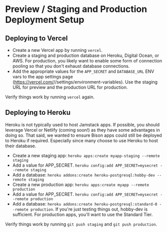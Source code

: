 # Preview / Staging and Production Deployment Setup

## Deploying to Vercel

- Create a new Vercel app by running `vercel`.
- Create a staging and production database on Heroku, Digital Ocean, or AWS. For production, you likely want to enable some form of connection pooling so that you don't exhaust database connections.
- Add the appropriate values for the `APP_SECRET` and `DATABASE_URL` ENV vars to the app settings page (https://vercel.com/<org>/<app>/settings/environment-variables). Use the staging URL for preview and the production URL for production.

Verify things work by running `vercel` again.

## Deploying to Heroku

Heroku is not typically used to host Jamstack apps. If possible, you should leverage Vercel or Netlify (coming soon!) as they have some advantages in doing so. That said, we wanted to ensure Bison apps could still be deployed to Heroku if required. Especially since many choose to use Heroku to host their database.

- Create a new staging app: `heroku apps:create myapp-staging --remote staging`
- Add a value for APP_SECRET. `heroku config:add APP_SECRET=mysecret --remote staging`
- Add a database: `heroku addons:create heroku-postgresql:hobby-dev --remote staging`
- Create a new production app: `heroku apps:create myapp --remote production`
- Add a value for APP_SECRET. `heroku config:add APP_SECRET=mysecret --remote production`
- Add a database: `heroku addons:create heroku-postgresql:standard-0 --remote production`. If you're just testing things out, hobby-dev is sufficient. For production apps, you'll want to use the Standard Tier.

Verify things work by running `git push staging` and `git push production`.
